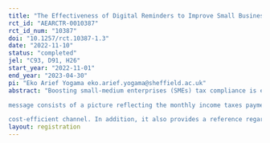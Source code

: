 ```yaml
---
title: "The Effectiveness of Digital Reminders to Improve Small Businesses’ Tax Compliance in Indonesia: A Randomised Controlled Trial"
rct_id: "AEARCTR-0010387"
rct_id_num: "10387"
doi: "10.1257/rct.10387-1.3"
date: "2022-11-10"
status: "completed"
jel: "C93, D91, H26"
start_year: "2022-11-01"
end_year: "2023-04-30"
pi: "Eko Arief Yogama eko.arief.yogama@sheffield.ac.uk"
abstract: "Boosting small-medium enterprises (SMEs) tax compliance is essential as SMEs contribute to a significant portion of GDP. SMEs are often characterised by low tax compliance due to low tax literacy. Reminders combined with deterrence messages will be used to induce timeliness in SMEs' monthly income tax payments. This study seeks to answer how the variations of timing and frequency affect a taxpayer's decision to pay or not their monthly income tax. Four message timing and frequency delivery variations will be tested, namely Early, Close, Combined, and Post. The message will be sent through a digital channel, WhatsApp, Indonesia's most popular messaging application. The design of the
message consists of a picture reflecting the monthly income taxes payment and filing deadlines and some text stating the financial and legal consequences of no or late payment and filing. A particular interest of our study is how long taxpayers continue to pay the tax after receiving the message. To analyse this, we employ an inverse survival approach. A survival function, in our context, represents tax non-compliance. The treatment effect, which indicates the differences between treatment groups, will be estimated using a Logit model. It is expected that the results of this study will serve as resourceful guidance for policymakers, primarily the tax authority, to increase tax compliance among SMEs in a
cost-efficient channel. In addition, it also provides a reference regarding the most effective timing of sending a message to taxpayers and how often the message should be delivered."
layout: registration
---
```


